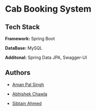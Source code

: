 
# Cab Booking System



## Tech Stack

**Framework:** Spring Boot

**DataBase:** MySQL

**Additonal:** Spring Data JPA, Swagger-UI

## Authors

- [Aman Pal Singh](https://github.com/Aman-PalSingh)

- [Abhishek Chawla](https://github.com/ChawlaAbhishek)

- [Sibtain Ahmed](https://github.com/sibtain189)

